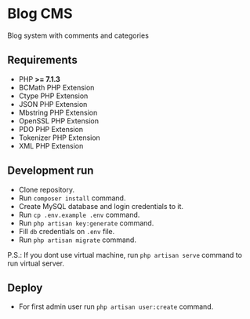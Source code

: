 # Blog CMS

Blog system with comments and categories

## Requirements

- PHP **>= 7.1.3**
- BCMath PHP Extension
- Ctype PHP Extension
- JSON PHP Extension
- Mbstring PHP Extension
- OpenSSL PHP Extension
- PDO PHP Extension
- Tokenizer PHP Extension
- XML PHP Extension

## Development run

- Clone repository.
- Run `composer install` command.
- Create MySQL database and login credentials to it.
- Run `cp .env.example .env` command.
- Run `php artisan key:generate` command.
- Fill `db` credentials on `.env` file.
- Run `php artisan migrate` command.

P.S.: If you dont use virtual machine, run `php artisan serve` command to run virtual server.

## Deploy

- For first admin user run `php artisan user:create` command.
